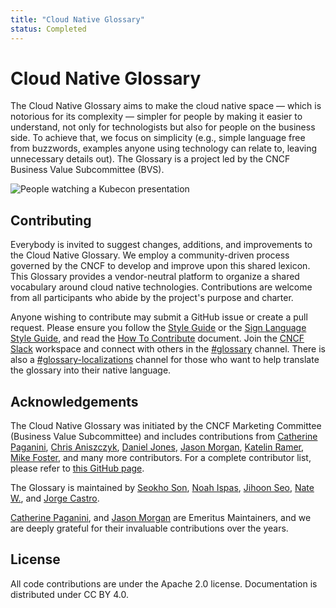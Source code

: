 ```yaml
---
title: "Cloud Native Glossary"
status: Completed
---
```


# Cloud Native Glossary

The Cloud Native Glossary aims to make the cloud native space — which is notorious for its complexity — simpler for people by making it easier to understand, 
not only for technologists but also for people on the business side. 
To achieve that, we focus on simplicity (e.g., simple language free from buzzwords, examples anyone using technology can relate to, leaving unnecessary details out). 
The Glossary is a project led by the CNCF Business Value Subcommittee (BVS). 

<p><img class="mt-3" src="/images/homepage/kubecon.jpg" alt="People watching a Kubecon presentation"></p>

## Contributing

Everybody is invited to suggest changes, additions, and improvements to the Cloud Native Glossary. 
We employ a community-driven process governed by the CNCF to develop and improve upon this shared lexicon. 
This Glossary provides a vendor-neutral platform to organize a shared vocabulary around cloud native technologies. 
Contributions are welcome from all participants who abide by the project's purpose and charter.

Anyone wishing to contribute may submit a GitHub issue or create a pull request. Please ensure you follow the [Style Guide](/style-guide/) or the [Sign Language Style Guide](/sign-language-style-guide/), and read the [How To Contribute](/contribute/) document. Join the [CNCF Slack](https://communityinviter.com/apps/cloud-native/cncf) workspace and connect with others in the [#glossary](https://cloud-native.slack.com/archives/C02TX20MQBB) channel. There is also a [#glossary-localizations](https://cloud-native.slack.com/archives/C02N2RGFXDF) channel for those who want to help translate the glossary into their native language.
## Acknowledgements

The Cloud Native Glossary was initiated by the CNCF Marketing Committee (Business Value Subcommittee) and includes contributions from 
[Catherine Paganini](https://www.linkedin.com/in/catherinepaganini/en/), 
[Chris Aniszczyk](https://www.linkedin.com/in/caniszczyk/), 
[Daniel Jones](https://www.linkedin.com/in/danieljoneseb/?originalSubdomain=uk), 
[Jason Morgan](https://www.linkedin.com/in/jasonmorgan2/), 
[Katelin Ramer](https://www.linkedin.com/in/katelinramer/), 
[Mike Foster](https://www.linkedin.com/in/mfosterche/?originalSubdomain=ca), 
and many more contributors. 
For a complete contributor list, please refer to [this GitHub page](https://github.com/cncf/glossary/graphs/contributors).

The Glossary is maintained by 
[Seokho Son](https://www.linkedin.com/in/seokho-son/),
[Noah Ispas](https://www.linkedin.com/in/noah-ispas-0665b42a/), 
[Jihoon Seo](https://www.linkedin.com/in/jihoon-seo/),
[Nate W.](https://www.linkedin.com/in/nate-double-u/),
and [Jorge Castro](https://www.linkedin.com/in/jorge-castro2112/).

[Catherine Paganini](https://www.linkedin.com/in/catherinepaganini/en/),
and [Jason Morgan](https://www.linkedin.com/in/jasonmorgan2/)
are Emeritus Maintainers, and we are deeply grateful
for their invaluable contributions over the years.

## License

All code contributions are under the Apache 2.0 license. 
Documentation is distributed under CC BY 4.0.
